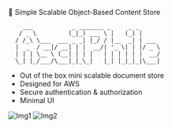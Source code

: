 
📝 Simple Scalable Object-Based Content Store

```
    ___           _ _______ _     _ _      
   / _ \         (_|_) ___ \ |   (_) |     
  / /_\ \___  ___ _ _| |_/ / |__  _| | ___ 
  |  _  / __|/ __| | |  __/| '_ \| | |/ _ \
  | | | \__ \ (__| | | |   | | | | | |  __/
  \_| |_/___/\___|_|_\_|   |_| |_|_|_|\___|
  ```

- Out of the box mini scalable document store
- Designed for AWS
- Secure authentication & authorization
- Minimal UI

![Img1](https://i.imgur.com/HNApT6m.png)
![Img2](https://i.imgur.com/bdnf8FM.png)
